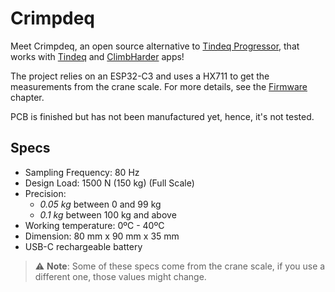 # Crimpdeq

Meet Crimpdeq, an open source alternative to [Tindeq Progressor](https://tindeq.com/product/progressor/), that works with [Tindeq](https://tindeq.com/) and [ClimbHarder](https://climbharder.net/) apps!

The project relies on an ESP32-C3 and uses a HX711 to get the measurements from the crane scale. For more details, see the [Firmware](./firmware.md) chapter.

PCB is finished but has not been manufactured yet, hence, it's not tested.

## Specs

- Sampling Frequency: 80 Hz
- Design Load: 1500 N (150 kg) (Full Scale)
- Precision:
    - *0.05 kg* between 0 and 99 kg
    - *0.1 kg* between 100 kg and above
- Working temperature: 0ºC - 40ºC
- Dimension: 80 mm x 90 mm x 35 mm
- USB-C rechargeable battery

> ⚠️ **Note**:  Some of these specs come from the crane scale, if you use a different one, those values might change.
